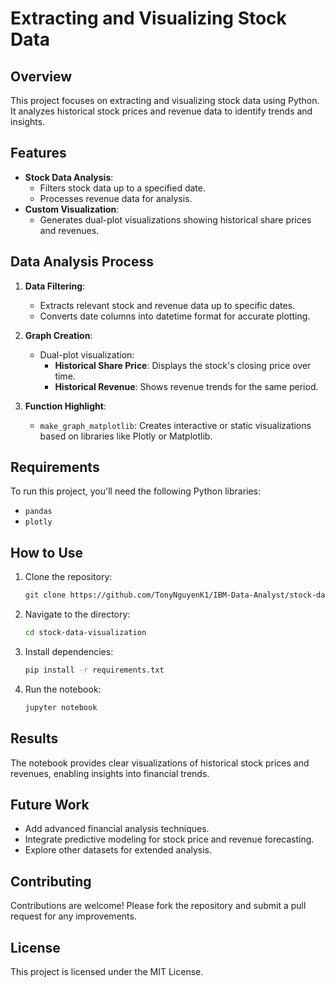 
# Extracting and Visualizing Stock Data

## Overview

This project focuses on extracting and visualizing stock data using Python. It analyzes historical stock prices and revenue data to identify trends and insights.

## Features

- **Stock Data Analysis**:
  - Filters stock data up to a specified date.
  - Processes revenue data for analysis.
- **Custom Visualization**:
  - Generates dual-plot visualizations showing historical share prices and revenues.

## Data Analysis Process

1. **Data Filtering**:
   - Extracts relevant stock and revenue data up to specific dates.
   - Converts date columns into datetime format for accurate plotting.

2. **Graph Creation**:
   - Dual-plot visualization:
     - **Historical Share Price**: Displays the stock's closing price over time.
     - **Historical Revenue**: Shows revenue trends for the same period.

3. **Function Highlight**:
   - `make_graph_matplotlib`: Creates interactive or static visualizations based on libraries like Plotly or Matplotlib.

## Requirements

To run this project, you'll need the following Python libraries:
- `pandas`
- `plotly`

## How to Use

1. Clone the repository:
   ```bash
   git clone https://github.com/TonyNguyenK1/IBM-Data-Analyst/stock-data-visualization.git
   ```
2. Navigate to the directory:
   ```bash
   cd stock-data-visualization
   ```
3. Install dependencies:
   ```bash
   pip install -r requirements.txt
   ```
4. Run the notebook:
   ```bash
   jupyter notebook
   ```

## Results

The notebook provides clear visualizations of historical stock prices and revenues, enabling insights into financial trends.

## Future Work

- Add advanced financial analysis techniques.
- Integrate predictive modeling for stock price and revenue forecasting.
- Explore other datasets for extended analysis.

## Contributing

Contributions are welcome! Please fork the repository and submit a pull request for any improvements.

## License

This project is licensed under the MIT License.

